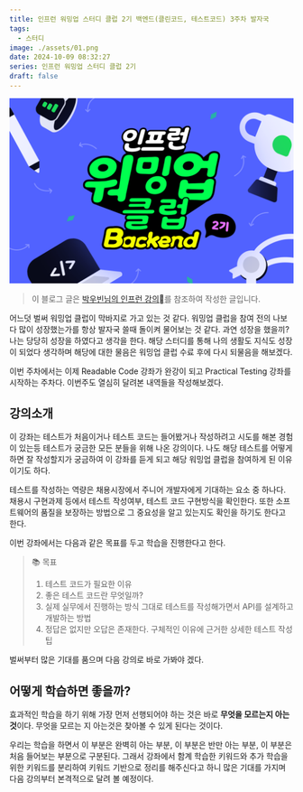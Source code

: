 ```yaml
---
title: 인프런 워밍업 스터디 클럽 2기 백엔드(클린코드, 테스트코드) 3주차 발자국
tags:
  - 스터디
image: ./assets/01.png
date: 2024-10-09 08:32:27
series: 인프런 워밍업 스터디 클럽 2기
draft: false
---
```


![banner](./assets/01.png)

> 이 블로그 글은 [박우빈님의 인프런 강의](https://inf.run/kHiWM)를 참조하여 작성한 글입니다.

어느덧 벌써 워밍업 클럽이 막바지로 가고 있는 것 같다. 워밍업 클럽을 참여 전의 나보다 많이 성장했는가를 항상 발자국 쓸때 돌이켜 물어보는 것 같다. 과연 성장을 했을끼? 나는 당당히 성장을 하였다고 생각을 한다. 해당 스터디를 통해 나의 생활도 지식도 성장이 되었다 생각하며 해당에 대한 물음은 워밍업 클럽 수료 후에 다시 되물음을 해보겠다.

이번 주차에서는 이제 Readable Code 강좌가 완강이 되고 Practical Testing 강좌를 시작하는 주차다. 이번주도 열심히 달려본 내역들을 작성해보겠다.

## 강의소개

이 강좌는 테스트가 처음이거나 테스트 코드는 들어봤거나 작성하려고 시도를 해본 경험이 있는등 테스트가 궁금한 모든 분들을 위해 나온 강의이다. 나도 해당 테스트를 어떻게 하면 잘 작성할지가 궁금하여 이 강좌를 듣게 되고 해당 워밍업 클럽을 참여하게 된 이유이기도 하다.

테스트를 작성하는 역량은 채용시장에서 주니어 개발자에게 기대하는 요소 중 하나다. 채용시 구현과제 등에서 테스트 작성여부, 테스트 코드 구현방식을 확인한다. 또한 소프트웨어의 품질을 보장하는 방법으로 그 중요성을 알고 있는지도 확인을 하기도 한다고 한다.

이번 강좌에서는 다음과 같은 목표를 두고 학습을 진행한다고 한다.

> 📚 목표
>
> 1. 테스트 코드가 필요한 이유
> 2. 좋은 테스트 코드란 무엇일까?
> 3. 실제 실무에서 진행하는 방식 그대로 테스트를 작성해가면서 API를 설계하고 개발하는 방법
> 4. 정답은 없지만 오답은 존재한다. 구체적인 이유에 근거한 상세한 테스트 작성 팁

벌써부터 많은 기대를 품으며 다음 강의로 바로 가봐야 겠다.

## 어떻게 학습하면 좋을까?

효과적인 학습을 하기 위해 가장 먼저 선행되어야 하는 것은 바로 **무엇을 모르는지 아는 것**이다. 무엇을 모르는 지 아는것은 찾아볼 수 있게 된다는 것이다.

우리는 학습을 하면서 이 부분은 완벽히 아는 부분, 이 부분은 반만 아는 부분, 이 부분은 처음 들어보는 부분으로 구분된다. 그래서 강좌에서 함계 학습한 키워드와 추가 학습을 위한 키워드를 분리하여 키워드 기반으로 정리를 해주신다고 하니 많은 기대를 가지며 다음 강의부터 본격적으로 달려 볼 예정이다.


